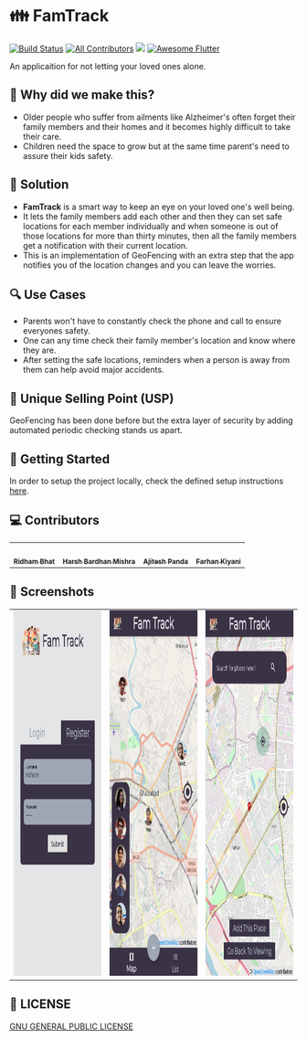# 👪 FamTrack

[![Build Status](https://travis-ci.com/Ajitesh13/GranTrack.svg?token=fMBpR48qjbwAywte4tqw&branch=main)](https://travis-ci.com/Ajitesh13/GranTrack) [![All Contributors](https://img.shields.io/badge/all_contributors-3-orange.svg?style=flat-square)](#contributors-)
 <a href="https://github.com/MLH-Fellowship/soochit/blob/master/LICENSE"><img src="https://img.shields.io/badge/License-GPLv3-blue.svg"></a>
  <a href="https://github.com/Solido/awesome-flutter">
   <img alt="Awesome Flutter" src="https://img.shields.io/badge/Awesome-Flutter-blue.svg?longCache=true&style=flat-square" />
</a>

An applicaition for not letting your loved ones alone.

## 🚧 Why did we make this?

* Older people who suffer from ailments like Alzheimer's often forget their family members and their homes and it becomes highly difficult to take their care.
* Children need the space to grow but at the same time parent's need to assure their kids safety.

## 🔧 Solution

* **FamTrack** is a smart way to keep an eye on your loved one's well being. 
* It lets the family members add each other and then they can set safe locations for each member individually and when someone is out of those locations for more than thirty minutes, then all the family members get a notification with their current location.
* This is an implementation of GeoFencing with an extra step that the app notifies you of the location changes and you can leave the worries.

## 🔍 Use Cases

* Parents won't have to constantly check the phone and call to ensure everyones safety.
* One can any time check their family member's location and know where they are.
* After setting the safe locations, reminders when a person is away from them can help avoid major accidents.

## 🤔 Unique Selling Point (USP)
GeoFencing has been done before but the extra layer of security by adding automated periodic checking stands us apart.

## 📝 Getting Started
In order to setup the project locally, check the defined setup instructions [here](/setup-instructions.md).

## 💻 Contributors

<table>
  <tr>
    <td align="center"><a href="https://github.com/ridhambhat"><img src="https://avatars3.githubusercontent.com/u/44293164?s=460&u=f7aa81105af2fa3f9e08310a25b094dee8707709&v=4" width="100px;" alt=""/><br /><sub><b>Ridham Bhat</b></sub></a><br />
    <td align="center"><a href="https://github.com/HarshCasper"><img src="https://avatars1.githubusercontent.com/u/47351025?s=460&u=e6985588320978737a51ac23c8a624005fce5e18&v=4" width="100px;" alt=""/><br /><sub><b>Harsh Bardhan Mishra</b></sub></a><br />
    <td align="center"><a href="https://github.com/Ajitesh13"><img src="https://avatars2.githubusercontent.com/u/42615579?s=460&v=4" width="100px;" alt=""/><br /><sub><b>Ajitesh Panda</b></sub></a><br />
    <td align="center"><a href="https://github.com/farhan2742"><img src="https://avatars1.githubusercontent.com/u/18634287?s=460&u=c3a4ee33fe40e58fbc8c61e2367832dfb77bedf4&v=4" width="100px;" alt=""/><br /><sub><b>Farhan Kiyani</b></sub></a><br />
  </tr>
</table>

## 📸 Screenshots

<table>
    <tr>
     <td><img src="screenshots/login_page.png" alt="1" width = 360px height = 640px></td>
     <td><img src="screenshots/home_page.png" alt="1" width = 360px height = 640px></td>
     <td><img src="screenshots/add_safe_location.png" alt="1" width = 360px height = 640px></td>
    </tr>
</table>

## 📜 LICENSE
[GNU GENERAL PUBLIC LICENSE](LICENSE)
